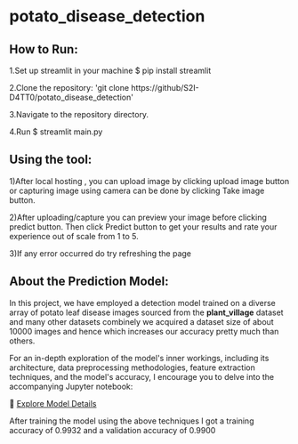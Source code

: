 # potato_disease_detection
## How to Run:
1.Set up streamlit in your machine $ pip install streamlit

2.Clone the repository: 'git clone https://github/S2I-D4TT0/potato_disease_detection'

3.Navigate to the repository directory.

4.Run $ streamlit main.py
  

## Using the tool:

1)After local hosting , you can upload image by clicking upload image button or capturing image using camera can be done by clicking Take image button.

2)After uploading/capture you can preview your image before clicking predict button. Then click Predict button to get your results and rate your experience out of scale from 1 to 5.

3)If any error occurred do try refreshing the page 


## About the Prediction Model:

In this project, we have employed a detection model trained on a diverse array of potato leaf disease images sourced from the **plant_village** dataset and many other datasets combinely we acquired a dataset size of about 10000 images and hence which increases our accuracy pretty much than others.

For an in-depth exploration of the model's inner workings, including its architecture, data preprocessing methodologies, feature extraction techniques, and the model's accuracy, I encourage you to delve into the accompanying Jupyter notebook:

📘 [Explore Model Details](https://github.com/S2I-D4TT0/potato_disease_detection/blob/main/potato-disease-classifier.ipynb)

After training the model using the above techniques I got a training accuracy of 0.9932 and a validation accuracy of 0.9900

